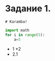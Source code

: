 # Задание 1.
```
# Karamba!
```
```python
import math
for i in range(5):
    a=5
```
* 1
*2 
 * 2.1
 